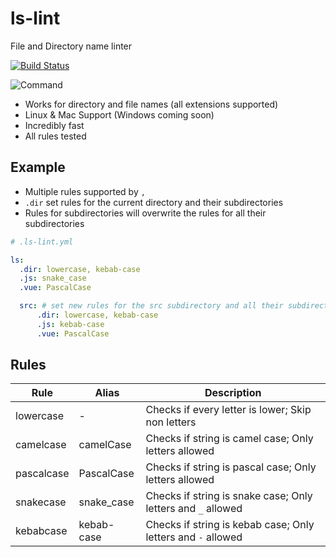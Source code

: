 # ls-lint

File and Directory name linter

[![Build Status](http://ci.loeffel.io/api/badges/loeffel-io/ls-lint/status.svg)](http://ci.loeffel.io/loeffel-io/ls-lint)

![Command](https://i.imgur.com/plZml7D.gif)

- Works for directory and file names (all extensions supported)
- Linux & Mac Support (Windows coming soon)
- Incredibly fast
- All rules tested

## Example

- Multiple rules supported by `,`
- `.dir` set rules for the current directory and their subdirectories
- Rules for subdirectories will overwrite the rules for all their subdirectories

```yaml
# .ls-lint.yml

ls:
  .dir: lowercase, kebab-case 
  .js: snake_case
  .vue: PascalCase

  src: # set new rules for the src subdirectory and all their subdirectories
      .dir: lowercase, kebab-case
      .js: kebab-case
      .vue: PascalCase
```

## Rules

| Rule       | Alias       | Description                                                  |
| ---------- | ----------- | ------------------------------------------------------------ |
| lowercase  | -           | Checks if every letter is lower; Skip non letters            |
| camelcase  | camelCase   | Checks if string is camel case; Only letters allowed         |
| pascalcase | PascalCase  | Checks if string is pascal case; Only letters allowed        |
| snakecase  | snake_case  | Checks if string is snake case; Only letters and `_` allowed |
| kebabcase  | kebab-case  | Checks if string is kebab case; Only letters and `-` allowed |
